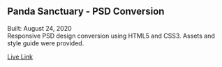 ## Panda Sanctuary - PSD Conversion

Built: August 24, 2020\
Responsive PSD design conversion using HTML5 and CSS3. Assets and style guide were provided.

<a href="https://kdlry.github.io/psdConversionPandaSanctuary/">Live Link</a>

